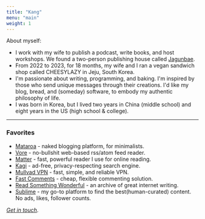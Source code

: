 ```yaml
---
title: "Kang"
menu: "main"
weight: 1
---
```

About myself:
- I work with my wife to publish a podcast, write books, and host workshops. We found a two-person publishing house called [Jagunbae](https://en.jagunbae.com/).
- From 2022 to 2023, for 18 months, my wife and I ran a vegan sandwich shop called CHEESYLAZY in Jeju, South Korea.
- I'm passionate about writing, programming, and baking. I'm inspired by those who send unique messages through their creations. I'd like my blog, bread, and (someday) software, to embody my authentic philosophy of life.
- I was born in Korea, but I lived two years in China (middle school) and eight years in the US (high school & college).

---

### Favorites
- [Mataroa](https://mataroa.blog) - naked blogging platform, for minimalists.
- [Vore](https://vore.website/kang) - no-bullshit web-based rss/atom feed reader.
- [Matter](https://hq.getmatter.com/) - fast, powerful reader I use for online reading.
- [Kagi](https://kagi.com/) - ad-free, privacy-respecting search engine.
- [Mullvad VPN](https://mullvad.net/en) - fast, simple, and reliable VPN.
- [Fast Comments](https://fastcomments.com/) - cheap, flexible commenting solution.
- [Read Something Wonderful](https://readsomethingwonderful.com) - an archive of great internet writing.
- [Sublime](https://sublime.app/kang) - my go-to platform to find the best(human-curated) content. No ads, likes, follower counts.

*[Get in touch](https://kangminsuk.com/message/)*.